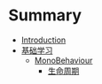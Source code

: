 # Summary

* [Introduction](README.md)
* [基础学习](/learning_path.md)
  * [MonoBehaviour](learning_path/monobehaviour.md)
    * [生命周期](/learning_path/monobehaviour/lifecycle.md)



